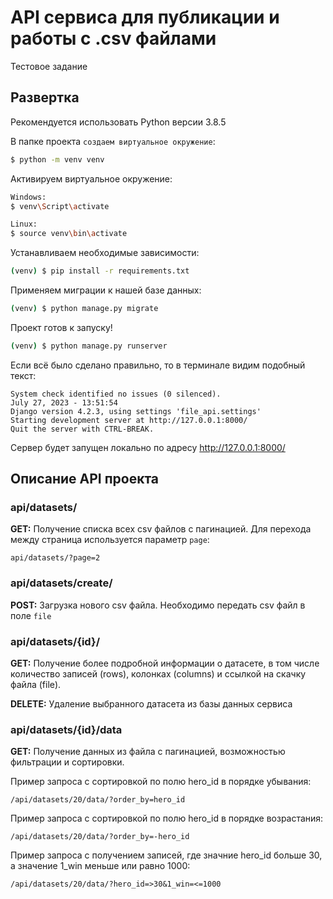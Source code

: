 API сервиса для публикации и работы с .csv файлами
=====================
Тестовое задание

Развертка
-----------------------
Рекомендуется использовать Python версии 3.8.5

В папке проекта `создаем виртуальное окружение`:
```bash
$ python -m venv venv
```

Активируем виртуальное окружение:
```bash
Windows:
$ venv\Script\activate

Linux:
$ source venv\bin\activate
```

Устанавливаем необходимые зависимости:
```bash
(venv) $ pip install -r requirements.txt
```

Применяем миграции к нашей базе данных:
```bash
(venv) $ python manage.py migrate
```

Проект готов к запуску!
```bash
(venv) $ python manage.py runserver
```

Если всё было сделано правильно, то в терминале видим подобный текст:
```
System check identified no issues (0 silenced).
July 27, 2023 - 13:51:54
Django version 4.2.3, using settings 'file_api.settings'
Starting development server at http://127.0.0.1:8000/
Quit the server with CTRL-BREAK.
```
Сервер будет запущен локально по адресу http://127.0.0.1:8000/


Описание API проекта
-----------------------


### api/datasets/
**GET:** Получение списка всех csv файлов с пагинацией. Для перехода между страница используется параметр `page`:

    api/datasets/?page=2


### api/datasets/create/
**POST:** Загрузка нового csv файла. Необходимо передать csv файл в поле `file`


### api/datasets/{id}/
**GET:** Получение более подробной информации о датасете, в том числе количество записей (rows), колонках (columns) и ссылкой на скачку файла (file).

**DELETE:** Удаление выбранного датасета из базы данных сервиса


### api/datasets/{id}/data
**GET:** Получение данных из файла с пагинацией, возможностью фильтрации и сортировки.

Пример запроса с сортировкой по полю hero_id в порядке убывания:

    /api/datasets/20/data/?order_by=hero_id

Пример запроса с сортировкой по полю hero_id в порядке возрастания:

    /api/datasets/20/data/?order_by=-hero_id

Пример запроса с получением записей, где значние hero_id больше 30, а значение 1_win меньше или равно 1000:

    /api/datasets/20/data/?hero_id=>30&1_win=<=1000
